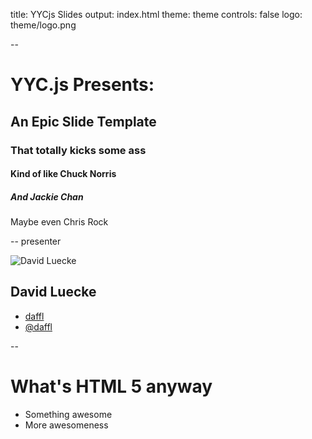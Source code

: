 title: YYCjs Slides
output: index.html
theme: theme
controls: false
logo: theme/logo.png

--

# YYC.js Presents:

## An Epic Slide Template

### That totally kicks some ass

#### Kind of like Chuck Norris

##### And Jackie Chan

Maybe even Chris Rock

-- presenter

![David Luecke](http://gravatar.com/avatar/a14850281f19396480bdba4aab2d52ef?s=200)

## David Luecke

* [<i class="fa fa-github"></i> daffl](https://github.com/daffl)
* [<i class="fa fa-twitter"></i> @daffl](http://twitter.com/daffl)

--

# What's HTML 5 anyway

* Something awesome
* More awesomeness
